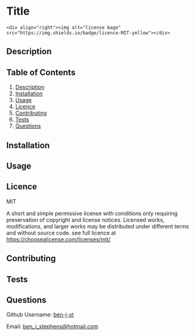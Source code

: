# Title  

    <div align="right"><img alt="license bage" src="https://img.shields.io/badge/licence-MIT-yellow"></div>


## Description 



## Table of Contents

1. [Description](#Description)
2. [Installation](#Installation)
3. [Usage](#Usage)
4. [Licence](#Licence)
5. [Contributing](#Contributing)
6. [Tests](#Tests)
7. [Questions](#Questions)

## Installation



## Usage



## Licence 

MIT

A short and simple permissive license with conditions only requiring preservation of copyright and license notices. Licensed works, modifications, and larger works may be distributed under different terms and without source code. see full licence at https://choosealicense.com/licenses/mit/

## Contributing 



## Tests



## Questions

Github Username: <a href="https://github.com/ben-j-st">ben-j-st</a>

Email: ben_j_stephens@hotmail.com
